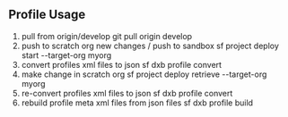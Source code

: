 ## Profile Usage
1. pull from origin/develop
	git pull origin develop
2. push to scratch org new changes / push to sandbox
	sf project deploy start --target-org myorg
3. convert profiles xml files to json
	sf dxb profile convert
4. make change in scratch org
	sf project deploy retrieve --target-org myorg
5. re-convert profiles xml files to json
	sf dxb profile convert
6. rebuild profile meta xml files from json files
	sf dxb profile build

